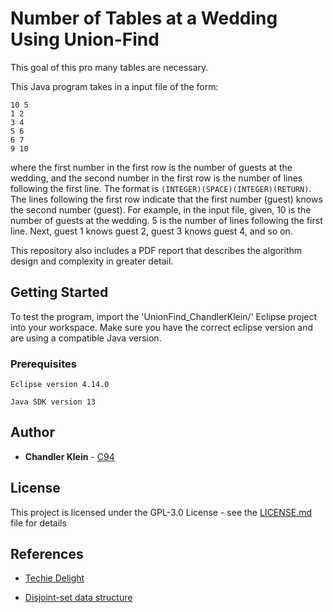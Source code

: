 # Number of Tables at a Wedding Using Union-Find

This goal of this pro   many tables are necessary.

This Java program takes in a input file of the form:
```
10 5
1 2
3 4
5 6
6 7
9 10
```

where the first number in the first row is the number of guests at the wedding, and the second number in the first row is the number of lines following the first line. The format is ```(INTEGER)(SPACE)(INTEGER)(RETURN)```. The lines following the first row indicate that the first number (guest) knows the second number (guest). For example, in the input file, given, 10 is the number of guests at the wedding. 5 is the number of lines following the first line. Next, guest 1 knows guest 2, guest 3 knows guest 4, and so on.

This repository also includes a PDF report that describes the algorithm design and complexity in greater detail. 

## Getting Started

To test the program, import the 'UnionFind_ChandlerKlein/' Eclipse project into your workspace. Make sure you have the correct eclipse version and are using a compatible Java version.

### Prerequisites

```
Eclipse version 4.14.0
```
```
Java SDK version 13
``` 

## Author

* **Chandler Klein** - [C94](https://github.com/c94)

## License

This project is licensed under the GPL-3.0 License - see the [LICENSE.md](LICENSE.md) file for details

## References

* [Techie Delight](https://www.techiedelight.com/disjoint-set-data-structure-union-find-algorithm/)

* [Disjoint-set data structure](https://en.wikipedia.org/wiki/Disjoint-set_data_structure)
